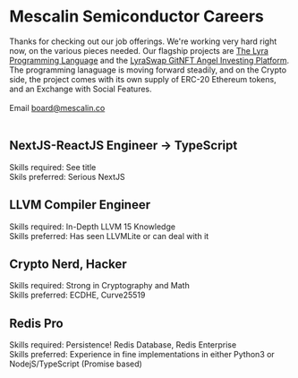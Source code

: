 # Mescalin Semiconductor Careers

Thanks for checking out our job offerings. We're working very hard right now, on the various pieces needed. Our flagship projects are [The Lyra Programming Language](https://github.com/mescalinsemi/lyra-lang) and the [LyraSwap GitNFT Angel Investing Platform](https://lyraswap.com). The programming lanaguage is moving forward steadily, and on the Crypto side, the project comes with its own supply of ERC-20 Ethereum tokens, and an Exchange with Social Features.<br ><br />
Email board@mescalin.co<br />
<br/>

## NextJS-ReactJS Engineer -> TypeScript
Skills required: See title<br />
Skils preferred: Serious NextJS<br />

## LLVM Compiler Engineer<br />
Skills required: In-Depth LLVM 15 Knowledge<br />
Skills preferred: Has seen LLVMLite or can deal with it<br />

## Crypto Nerd, Hacker
Skills required: Strong in Cryptography and Math<br />
Skills preferred: ECDHE, Curve25519<br />

## Redis Pro
Skills required: Persistence! Redis Database, Redis Enterprise<br />
Skills preferred: Experience in fine implementations in either Python3 or NodejS/TypeScript (Promise based)
